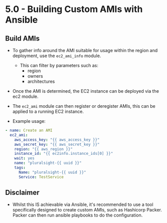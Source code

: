 # 5.0 - Building Custom AMIs with Ansible

## Build AMIs

- To gather info around the AMI suitable for usage within the region and deployment, use the `ec2_ami_info` module.
  - This can filter by parameters such as:
    - region
    - owners
    - architectures

- Once the AMI is determined, the EC2 instance can be deployed via the ec2 module.

- The `ec2_ami` module can then register or deregister AMIs, this can be applied to a running EC2 instance.
- Example usage:

```yaml
- name: Create an AMI
  ec2_ami:
    aws_access_key: "{{ aws_access_key }}"
    aws_secret_key: "{{ aws_secret_key }}"
    region: "{{ aws_region }}"
    instance_id: "{{ ec2info.instance_ids[0] }}"
    wait: yes
    name: "pluralsight-{{ uuid }}"
    tags:
      Name: "pluralsight-{{ uuid }}"
      Service: TestService
```

## Disclaimer

- Whilst this IS achievable via Ansible, it's recommended to use a tool specifically designed to create custom AMIs, such as Hashicorp Packer. Packer can then run ansible playbooks to do the configuration.
